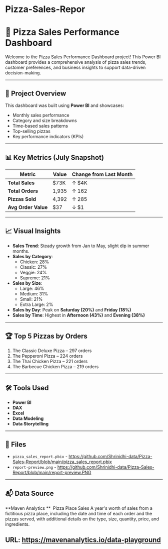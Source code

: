 # Pizza-Sales-Repor
# 🍕 Pizza Sales Performance Dashboard

Welcome to the Pizza Sales Performance Dashboard project! This Power BI dashboard provides a comprehensive analysis of pizza sales trends, customer preferences, and business insights to support data-driven decision-making.

---

## 📂 Project Overview

This dashboard was built using **Power BI** and showcases:
- Monthly sales performance
- Category and size breakdowns
- Time-based sales patterns
- Top-selling pizzas
- Key performance indicators (KPIs)

---

## 📊 Key Metrics (July Snapshot)

| Metric                | Value     | Change from Last Month |
|----------------------|-----------|-------------------------|
| **Total Sales**      | \$73K     | ↑ \$4K                  |
| **Total Orders**     | 1,935     | ↑ 162                   |
| **Pizzas Sold**      | 4,392     | ↑ 285                   |
| **Avg Order Value**  | \$37      | ↓ \$1                   |

---

## 📈 Visual Insights

- **Sales Trend**: Steady growth from Jan to May, slight dip in summer months.
- **Sales by Category**:
  - Chicken: 28%
  - Classic: 27%
  - Veggie: 24%
  - Supreme: 21%
- **Sales by Size**:
  - Large: 46%
  - Medium: 31%
  - Small: 21%
  - Extra Large: 2%
- **Sales by Day**: Peak on **Saturday (20%)** and **Friday (18%)**
- **Sales by Time**: Highest in **Afternoon (43%)** and **Evening (38%)**

---

## 🏆 Top 5 Pizzas by Orders

1. The Classic Deluxe Pizza – 297 orders  
2. The Pepperoni Pizza – 224 orders  
3. The Thai Chicken Pizza – 221 orders  
4. The Barbecue Chicken Pizza – 219 orders  

---

## 🛠 Tools Used

- **Power BI**
- **DAX**
- **Excel**
- **Data Modeling**
- **Data Storytelling**

---

## 📎 Files

- `pizza_sales_report.pbix` - https://github.com/Shrinidhi-data/Pizza-Sales-Report/blob/main/pizza_sales_report.pbix
- `report-preview.png` - https://github.com/Shrinidhi-data/Pizza-Sales-Report/blob/main/report-preview.PNG

---

## 📬 Data Source

**Maven Analytics **  
Pizza Place Sales
A year's worth of sales from a fictitious pizza place, including the date and time of each order and the pizzas served, with additional details on the type, size, quantity, price, and ingredients.

URL: https://mavenanalytics.io/data-playground
---

